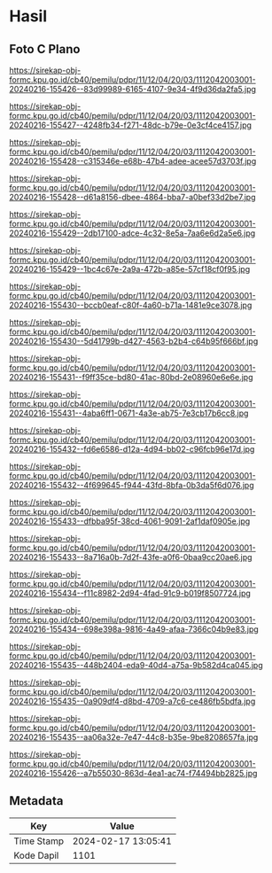 # Hasil

## Foto C Plano

https://sirekap-obj-formc.kpu.go.id/cb40/pemilu/pdpr/11/12/04/20/03/1112042003001-20240216-155426--83d99989-6165-4107-9e34-4f9d36da2fa5.jpg

https://sirekap-obj-formc.kpu.go.id/cb40/pemilu/pdpr/11/12/04/20/03/1112042003001-20240216-155427--4248fb34-f271-48dc-b79e-0e3cf4ce4157.jpg

https://sirekap-obj-formc.kpu.go.id/cb40/pemilu/pdpr/11/12/04/20/03/1112042003001-20240216-155428--c315346e-e68b-47b4-adee-acee57d3703f.jpg

https://sirekap-obj-formc.kpu.go.id/cb40/pemilu/pdpr/11/12/04/20/03/1112042003001-20240216-155428--d61a8156-dbee-4864-bba7-a0bef33d2be7.jpg

https://sirekap-obj-formc.kpu.go.id/cb40/pemilu/pdpr/11/12/04/20/03/1112042003001-20240216-155429--2db17100-adce-4c32-8e5a-7aa6e6d2a5e6.jpg

https://sirekap-obj-formc.kpu.go.id/cb40/pemilu/pdpr/11/12/04/20/03/1112042003001-20240216-155429--1bc4c67e-2a9a-472b-a85e-57cf18cf0f95.jpg

https://sirekap-obj-formc.kpu.go.id/cb40/pemilu/pdpr/11/12/04/20/03/1112042003001-20240216-155430--bccb0eaf-c80f-4a60-b71a-1481e9ce3078.jpg

https://sirekap-obj-formc.kpu.go.id/cb40/pemilu/pdpr/11/12/04/20/03/1112042003001-20240216-155430--5d41799b-d427-4563-b2b4-c64b95f666bf.jpg

https://sirekap-obj-formc.kpu.go.id/cb40/pemilu/pdpr/11/12/04/20/03/1112042003001-20240216-155431--f9ff35ce-bd80-41ac-80bd-2e08960e6e6e.jpg

https://sirekap-obj-formc.kpu.go.id/cb40/pemilu/pdpr/11/12/04/20/03/1112042003001-20240216-155431--4aba6ff1-0671-4a3e-ab75-7e3cb17b6cc8.jpg

https://sirekap-obj-formc.kpu.go.id/cb40/pemilu/pdpr/11/12/04/20/03/1112042003001-20240216-155432--fd6e6586-d12a-4d94-bb02-c96fcb96e17d.jpg

https://sirekap-obj-formc.kpu.go.id/cb40/pemilu/pdpr/11/12/04/20/03/1112042003001-20240216-155432--4f699645-f944-43fd-8bfa-0b3da5f6d076.jpg

https://sirekap-obj-formc.kpu.go.id/cb40/pemilu/pdpr/11/12/04/20/03/1112042003001-20240216-155433--dfbba95f-38cd-4061-9091-2af1daf0905e.jpg

https://sirekap-obj-formc.kpu.go.id/cb40/pemilu/pdpr/11/12/04/20/03/1112042003001-20240216-155433--8a716a0b-7d2f-43fe-a0f6-0baa9cc20ae6.jpg

https://sirekap-obj-formc.kpu.go.id/cb40/pemilu/pdpr/11/12/04/20/03/1112042003001-20240216-155434--f11c8982-2d94-4fad-91c9-b019f8507724.jpg

https://sirekap-obj-formc.kpu.go.id/cb40/pemilu/pdpr/11/12/04/20/03/1112042003001-20240216-155434--698e398a-9816-4a49-afaa-7366c04b9e83.jpg

https://sirekap-obj-formc.kpu.go.id/cb40/pemilu/pdpr/11/12/04/20/03/1112042003001-20240216-155435--448b2404-eda9-40d4-a75a-9b582d4ca045.jpg

https://sirekap-obj-formc.kpu.go.id/cb40/pemilu/pdpr/11/12/04/20/03/1112042003001-20240216-155435--0a909df4-d8bd-4709-a7c6-ce486fb5bdfa.jpg

https://sirekap-obj-formc.kpu.go.id/cb40/pemilu/pdpr/11/12/04/20/03/1112042003001-20240216-155435--aa06a32e-7e47-44c8-b35e-9be8208657fa.jpg

https://sirekap-obj-formc.kpu.go.id/cb40/pemilu/pdpr/11/12/04/20/03/1112042003001-20240216-155426--a7b55030-863d-4ea1-ac74-f74494bb2825.jpg


## Metadata

| Key        | Value               |
| ---------- | ------------------- |
| Time Stamp | 2024-02-17 13:05:41 |
| Kode Dapil | 1101                |



